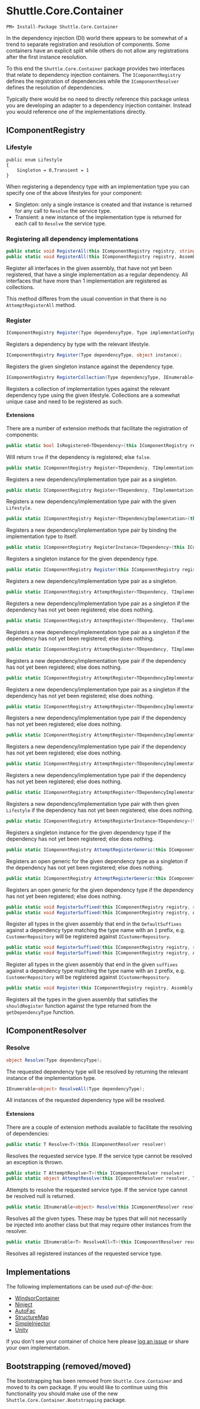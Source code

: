 
# Shuttle.Core.Container

```
PM> Install-Package Shuttle.Core.Container
```

In the dependency injection (DI) world there appears to be somewhat of a trend to separate registration and resolution of components.  Some containers have an explicit split while others do not allow any registrations after the first instance resolution.

To this end the `Shuttle.Core.Container` package provides two interfaces that relate to dependency injection containers.  The `IComponentRegistry` defines the registration of dependencies while the `IComponentResolver` defines the resolution of dependencies.

Typically there would be no need to directly reference this package unless you are developing an adapter to a dependency injection container.  Instead you would reference one of the implementations directly.

## IComponentRegistry

### Lifestyle

```
public enum Lifestyle
{
    Singleton = 0,Transient = 1
}
```

When registering a dependency type with an implementation type you can specify one of the above lifestyles for your component:

- Singleton: only a single instance is created and that instance is returned for any call to `Resolve` the service type.
- Transient: a new instance of the implementation type is returned for each call to `Resolve` the service type.

### Registering all dependency implementations

``` c#
public static void RegisterAll(this IComponentRegistry registry, string assemblyName, Lifestyle lifestyle = Lifestyle.Singleton)
public static void RegisterAll(this IComponentRegistry registry, Assembly assembly, Lifestyle lifestyle = Lifestyle.Singleton)
```

Register all interfaces in the given assembly, that have not yet been registered, that have a single implementation as a regular dependency.  All interfaces that have more than 1 implementation are registered as collections.

This method differes from the usual convention in that there is no `AttemptRegisterAll` method.

### Register

``` c#
IComponentRegistry Register(Type dependencyType, Type implementationType, Lifestyle lifestyle);
```

Registers a dependency by type with the relevant lifestyle.

``` c#
IComponentRegistry Register(Type dependencyType, object instance);
```

Registers the given singleton instance against the dependency type.

``` c#
IComponentRegistry RegisterCollection(Type dependencyType, IEnumerable<Type> implementationTypes, Lifestyle lifestyle);
```

Registers a collection of implementation types against the relevant dependency type using the given lifestyle.  Collections are a somewhat unique case and need to be registered as such.

#### Extensions

There are a number of extension methods that facilitate the registration of components:

```c#
public static bool IsRegistered<TDependency>(this IComponentRegistry registry)
```

Will return `true` if the dependency is registered; else `false`.

```c#
public static IComponentRegistry Register<TDependency, TImplementation>(this IComponentRegistry registry)
```

Registers a new dependency/implementation type pair as a singleton.

```c#
public static IComponentRegistry Register<TDependency, TImplementation>(this IComponentRegistry registry, Lifestyle lifestyle)
```

Registers a new dependency/implementation type pair with the given `Lifestyle`.

```c#
public static IComponentRegistry Register<TDependencyImplementation>(this IComponentRegistry registry)
```

Registers a new dependency/implementation type pair by binding the implementation type to itself.

```c#
public static IComponentRegistry RegisterInstance<TDependency>(this IComponentRegistry registry, TDependency instance)
```

Registers a singleton instance for the given dependency type.

```c#
public static IComponentRegistry Register(this IComponentRegistry registry, Type dependencyType, Type implementationType)
```

Registers a new dependency/implementation type pair as a singleton.

```c#
public static IComponentRegistry AttemptRegister<TDependency, TImplementation>(this IComponentRegistry registry)
```

Registers a new dependency/implementation type pair as a singleton if the dependency has not yet been registered; else does nothing.

```c#
public static IComponentRegistry AttemptRegister<TDependency, TImplementation>(this IComponentRegistry registry)
```

Registers a new dependency/implementation type pair as a singleton if the dependency has not yet been registered; else does nothing.

```c#
public static IComponentRegistry AttemptRegister<TDependency, TImplementation>(this IComponentRegistry registry, Lifestyle lifestyle)
```

Registers a new dependency/implementation type pair if the dependency has not yet been registered; else does nothing.

```c#
public static IComponentRegistry AttemptRegister<TDependencyImplementation>(this IComponentRegistry registry)
```

Registers a new dependency/implementation type pair as a singleton if the dependency has not yet been registered; else does nothing.

```c#
public static IComponentRegistry AttemptRegister<TDependencyImplementation>(this IComponentRegistry registry, Lifestyle lifestyle)
```

Registers a new dependency/implementation type pair if the dependency has not yet been registered; else does nothing.

```c#
public static IComponentRegistry AttemptRegister<TDependencyImplementation>(this IComponentRegistry registry, Lifestyle lifestyle)
```

Registers a new dependency/implementation type pair if the dependency has not yet been registered; else does nothing.

```c#
public static IComponentRegistry AttemptRegister<TDependencyImplementation>(this IComponentRegistry registry, Lifestyle lifestyle)
```

Registers a new dependency/implementation type pair if the dependency has not yet been registered; else does nothing.

```c#
public static IComponentRegistry AttemptRegister<TDependencyImplementation>(this IComponentRegistry registry, Lifestyle lifestyle)
```

Registers a new dependency/implementation type pair with then given `Lifestyle` if the dependency has not yet been registered; else does nothing.

```c#
public static IComponentRegistry AttemptRegisterInstance<TDependency>(this IComponentRegistry registry, TDependency instance)
```

Registers a singleton instance for the given dependency type if the dependency has not yet been registered; else does nothing.

```c#
public static IComponentRegistry AttemptRegisterGeneric(this IComponentRegistry registry, Type dependencyType, Type implementationType)
```

Registers an open generic for the given dependency type as a singleton if the dependency has not yet been registered; else does nothing.

```c#
public static IComponentRegistry AttemptRegisterGeneric(this IComponentRegistry registry, Type dependencyType, Type implementationType, Lifestyle lifestyle)
```

Registers an open generic for the given dependency type if the dependency has not yet been registered; else does nothing.

```c#
public static void RegisterSuffixed(this IComponentRegistry registry, string assemblyName, Lifestyle lifestyle = Lifestyle.Singleton)
public static void RegisterSuffixed(this IComponentRegistry registry, Assembly assembly, Lifestyle lifestyle = Lifestyle.Singleton)
```

Register all types in the given assembly that end in the `DefaultSuffixes` against a dependency type matching the type name with an `I` prefix, e.g. `CustomerRepository` will be registered against `ICustomerRepository`.

```c#
public static void RegisterSuffixed(this IComponentRegistry registry, string assemblyName, IEnumerable<string> suffixes, Lifestyle lifestyle = Lifestyle.Singleton)
public static void RegisterSuffixed(this IComponentRegistry registry, Assembly assembly, IEnumerable<string> suffixes, Lifestyle lifestyle = Lifestyle.Singleton)
```

Register all types in the given assembly that end in the given `suffixes` against a dependency type matching the type name with an `I` prefix, e.g. `CustomerRepository` will be registered against `ICustomerRepository`.

```c#
public static void Register(this IComponentRegistry registry, Assembly assembly, Func<Type, bool> shouldRegister, Func<Type, Type> getDependencyType, Func<Type, Lifestyle> getLifestyle)
```

Registers all the types in the given assembly that satisfies the `shouldRegister` function against the type returned from the `getDependencyType` function.

## IComponentResolver

### Resolve

``` c#
object Resolve(Type dependencyType);
```

The requested dependency type will be resolved by returning the relevant instance of the implementation type.  

``` c#
IEnumerable<object> ResolveAll(Type dependencyType);
```

All instances of the requested dependency type will be resolved.  

#### Extensions

There are a couple of extension methods available to facilitate the resolving of dependencies:

```c#
public static T Resolve<T>(this IComponentResolver resolver)
```

Resolves the requested service type.  If the service type cannot be resolved an exception is thrown.

```c#
public static T AttemptResolve<T>(this IComponentResolver resolver)
public static object AttemptResolve(this IComponentResolver resolver, Type dependencyType)
```

Attempts to resolve the requested service type.  If the service type cannot be resolved null is returned.

```c#
public static IEnumerable<object> Resolve(this IComponentResolver resolver, IEnumerable<Type> dependencyTypes)
```

Resolves all the given types.  These may be types that will not necessarily be injected into another class but that may require other instances from the resolver.

```c#
public static IEnumerable<T> ResolveAll<T>(this IComponentResolver resolver)
```

Resolves all registered instances of the requested service type.

<a name="Supported"></a>

## Implementations

The following implementations can be used *out-of-the-box*:

- [WindsorContainer](https://github.com/Shuttle/Shuttle.Core.Castle)
- [Ninject](https://github.com/Shuttle/Shuttle.Core.Ninject)
- [AutoFac](https://github.com/Shuttle/Shuttle.Core.Autofac)
- [StructureMap](https://github.com/Shuttle/Shuttle.Core.StructureMap)
- [SimpleInjector](https://github.com/Shuttle/Shuttle.Core.SimpleInjector)
- [Unity](https://github.com/Shuttle/Shuttle.Core.Unity)

If you don't see your container of choice here please [log an issue](https://github.com/Shuttle/Shuttle.Core.Container/issues/new) or share your own implementation.

<a name="Bootstrapping"></a>

## Bootstrapping (removed/moved)

The bootstrapping has been removed from `Shuttle.Core.Container` and moved to its own package.  If you would like to continue using this functionality you should make use of the new `Shuttle.Core.Container.Bootstrapping` package.
